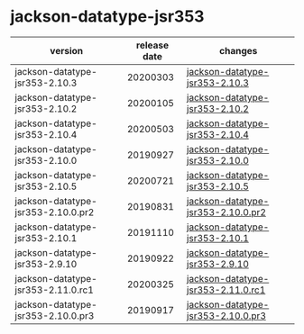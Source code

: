 # jackson-datatype-jsr353	


|version|release date|changes|
|---|---|---|
|jackson-datatype-jsr353-2.10.3|20200303|[jackson-datatype-jsr353-2.10.3](./jackson-datatype-jsr353-2.10.3-20200303.md)|
|jackson-datatype-jsr353-2.10.2|20200105|[jackson-datatype-jsr353-2.10.2](./jackson-datatype-jsr353-2.10.2-20200105.md)|
|jackson-datatype-jsr353-2.10.4|20200503|[jackson-datatype-jsr353-2.10.4](./jackson-datatype-jsr353-2.10.4-20200503.md)|
|jackson-datatype-jsr353-2.10.0|20190927|[jackson-datatype-jsr353-2.10.0](./jackson-datatype-jsr353-2.10.0-20190927.md)|
|jackson-datatype-jsr353-2.10.5|20200721|[jackson-datatype-jsr353-2.10.5](./jackson-datatype-jsr353-2.10.5-20200721.md)|
|jackson-datatype-jsr353-2.10.0.pr2|20190831|[jackson-datatype-jsr353-2.10.0.pr2](./jackson-datatype-jsr353-2.10.0.pr2-20190831.md)|
|jackson-datatype-jsr353-2.10.1|20191110|[jackson-datatype-jsr353-2.10.1](./jackson-datatype-jsr353-2.10.1-20191110.md)|
|jackson-datatype-jsr353-2.9.10|20190922|[jackson-datatype-jsr353-2.9.10](./jackson-datatype-jsr353-2.9.10-20190922.md)|
|jackson-datatype-jsr353-2.11.0.rc1|20200325|[jackson-datatype-jsr353-2.11.0.rc1](./jackson-datatype-jsr353-2.11.0.rc1-20200325.md)|
|jackson-datatype-jsr353-2.10.0.pr3|20190917|[jackson-datatype-jsr353-2.10.0.pr3](./jackson-datatype-jsr353-2.10.0.pr3-20190917.md)|
